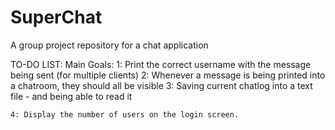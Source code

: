 # SuperChat
A group project repository for a chat application

TO-DO LIST:
Main Goals:
	1: Print the correct username with the message being sent
		(for multiple clients)
	2: Whenever a message is being printed into a chatroom, they should all be visible
	3: Saving current chatlog into a text file - and being able to read it
	
	4: Display the number of users on the login screen.